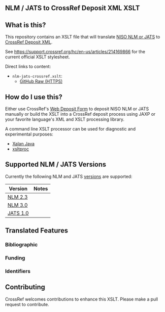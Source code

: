 ## NLM / JATS to CrossRef Deposit XML XSLT

## What is this?

This repository contains an XSLT file that will translate [NISO NLM or JATS](https://jats.nlm.nih.gov/versions.html)
to [CrossRef Deposit XML](https://support.crossref.org/hc/en-us/articles/215577783-Creating-content-registration-XML).

See <https://support.crossref.org/hc/en-us/articles/214169866> for the current official XSLT stylesheet.

Direct links to content:
* `nlm-jats-crossref.xslt`:
  - [GitHub Raw (HTTPS)](https://raw.githubusercontent.com/semprag/jats-crossref-xslt/master/nlm-jats-crossref.xslt)


## How do I use this?

Either use CrossRef's [Web Deposit Form](https://www.crossref.org/webDeposit/) to deposit NISO NLM or JATS manually
or build the XSLT into a CrossRef deposit process using JAXP or your favorite language's XML and XSLT processing library.

A command line XSLT processor can be used for diagnostic and experimental purposes:

- [Xalan Java](http://xml.apache.org/xalan-j/commandline.html)
- [xsltproc](http://xmlsoft.org/XSLT/xsltproc.html)


## Supported NLM / JATS Versions

Currently the following NLM and JATS [versions](https://jats.nlm.nih.gov/versions.html) are supported:

| Version                                  | Notes   |
|------------------------------------------|---------|
| [NLM 2.3](http://dtd.nlm.nih.gov/2.3/)   |         |
| [NLM 3.0](http://dtd.nlm.nih.gov/3.0/)   |         |
| [JATS 1.0](http://jats.nlm.nih.gov/1.0/) |         |


## Translated Features

###  Bibliographic

###  Funding

###  Identifiers


## Contributing

CrossRef welcomes contributions to enhance this XSLT. Please make a pull request to contribute.

